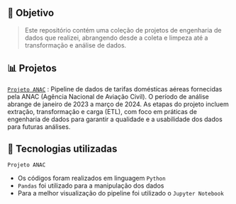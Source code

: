 
## :pushpin: Objetivo
> Este repositório contém uma coleção de projetos de engenharia de dados que realizei, abrangendo desde a coleta e limpeza até a transformação e análise de dados.

## :bar_chart: Projetos

[`Projeto ANAC`](https://github.com/valsoares/Data-engineer/tree/main/anac) : Pipeline de dados de tarifas domésticas aéreas fornecidas pela ANAC (Agência Nacional de Aviação Civil). O período de análise abrange de janeiro de 2023 a março de 2024. As etapas do projeto incluem extração, transformação e carga (ETL), com foco em práticas de engenharia de dados para garantir a qualidade e a usabilidade dos dados para futuras análises.

## :wrench: Tecnologias utilizadas
`Projeto ANAC`
- Os códigos foram realizados em linguagem `Python`
- `Pandas` foi utilizado para a manipulação dos dados
- Para a melhor visualização do pipeline foi utilizado o `Jupyter Notebook`
